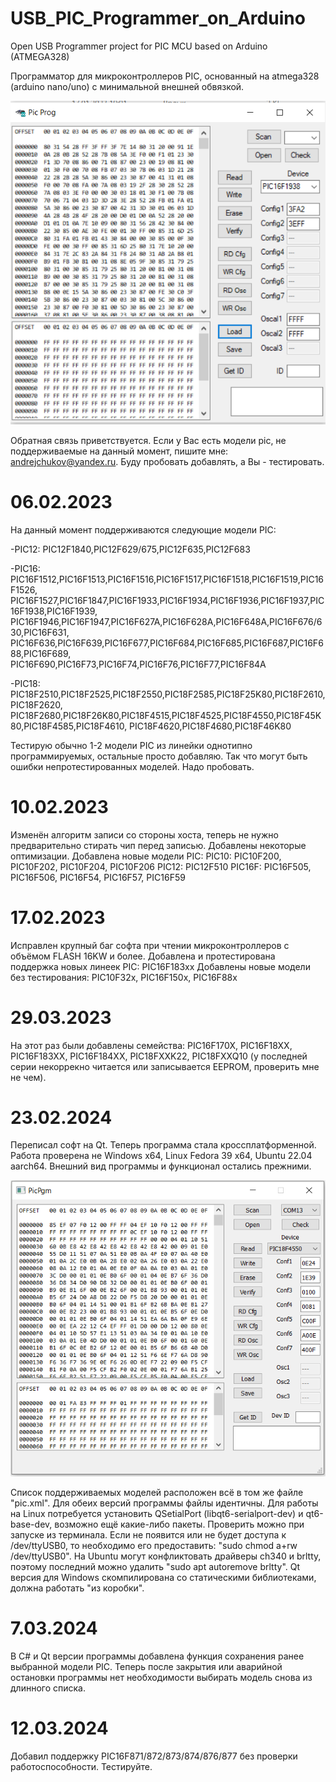 # USB_PIC_Programmer_on_Arduino
Open USB Programmer project for PIC MCU based on Arduino (ATMEGA328)

Программатор для микроконтроллеров PIC, основанный на atmega328 (arduino nano/uno) с минимальной внешней обвязкой. 

![screenshot](https://github.com/AndrejChoo/USB-PIC-Programmer-on-Arduino/blob/main/software/soft.png)

Обратная связь приветствуется. Если у Вас есть модели pic, не поддерживаемые на данный момент, пишите мне: andrejchukov@yandex.ru. Буду пробовать добавлять, а Вы - тестировать.

# 06.02.2023
На данный момент поддерживаются следующие модели PIC:

-PIC12: PIC12F1840,PIC12F629/675,PIC12F635,PIC12F683

-PIC16: PIC16F1512,PIC16F1513,PIC16F1516,PIC16F1517,PIC16F1518,PIC16F1519,PIC16F1526,
PIC16F1527,PIC16F1847,PIC16F1933,PIC16F1934,PIC16F1936,PIC16F1937,PIC16F1938,PIC16F1939,
PIC16F1946,PIC16F1947,PIC16F627A,PIC16F628A,PIC16F648A,PIC16F676/630,PIC16F631,
PIC16F636,PIC16F639,PIC16F677,PIC16F684,PIC16F685,PIC16F687,PIC16F688,PIC16F689,
PIC16F690,PIC16F73,PIC16F74,PIC16F76,PIC16F77,PIC16F84A

-PIC18: PIC18F2510,PIC18F2525,PIC18F2550,PIC18F2585,PIC18F25K80,PIC18F2610,PIC18F2620,
PIC18F2680,PIC18F26K80,PIC18F4515,PIC18F4525,PIC18F4550,PIC18F45K80,PIC18F4585,PIC18F4610,
PIC18F4620,PIC18F4680,PIC18F46K80

Тестирую обычно 1-2 модели PIC из линейки однотипно программируемых, остальные просто 
добавляю. Так что могут быть ошибки непротестированных моделей. Надо пробовать.

# 10.02.2023
Изменён алгоритм записи со стороны хоста, теперь не нужно предварительно стирать чип перед записью. Добавлены некоторые оптимизации.
Добавлена новые модели PIC:
PIC10: PIC10F200, PIC10F202, PIC10F204, PIC10F206
PIC12: PIC12F510
PIC16F: PIC16F505, PIC16F506, PIC16F54, PIC16F57, PIC16F59

# 17.02.2023
Исправлен крупный баг софта при чтении микроконтроллеров с объёмом FLASH 16KW и более.
Добавлена и протестирована поддержка новых линеек PIC:
PIC16F183xx
Добавлены новые модели без тестирования:
PIC10F32x, PIC16F150x, PIC16F88x

# 29.03.2023
На этот раз были добавлены семейства:
PIC16F170X, PIC16F18XX, PIC16F183XX, PIC16F184XX, PIC18FXXK22, PIC18FXXQ10 (у последней серии некоррекно читается или записывается EEPROM, проверить мне не чем).

# 23.02.2024
Переписал софт на Qt. Теперь программа стала кроссплатформенной. Работа проверена не Windows x64, Linux Fedora 39 x64, Ubuntu 22.04 aarch64. Внешний вид программы и функционал остались прежними.

![screenshot1](https://github.com/AndrejChoo/USB-PIC-Programmer-on-Arduino/blob/main/software/soft_Qt.png)

Список поддерживаемых моделей расположен всё в том же файле "pic.xml". Для обеих версий программы файлы идентичны.
Для работы на Linux потребуется установить QSetialPort (libqt6-serialport-dev) и qt6-base-dev, возможно ещё какие-либо пакеты. Проверить можно при запуске из терминала.
Если не появится или не будет доступа к /dev/ttyUSB0, то необходимо его предоставить: "sudo chmod a+rw /dev/ttyUSB0". На Ubuntu могут конфликтовать драйверы ch340 и brltty, поэтому последний можно удалить "sudo apt autoremove brltty".
Qt версия для Windows скомпилирована со статическими библиотеками, должна работать "из коробки".

# 7.03.2024

В С# и Qt версии программы добавлена функция сохранения ранее выбранной модели PIC. Теперь после закрытия или аварийной остановки программы нет необходимости выбирать модель снова из длинного списка.

# 12.03.2024

Добавил поддержку PIC16F871/872/873/874/876/877 без проверки работоспособности. Тестируйте.
